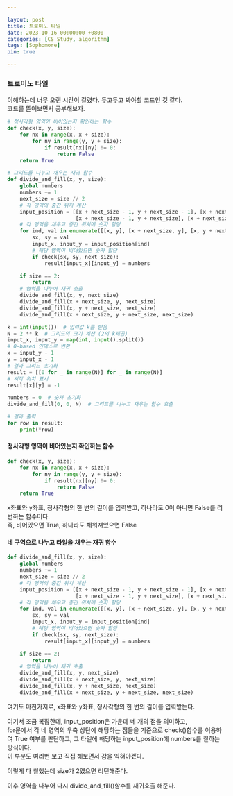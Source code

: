 ```yaml
---

layout: post
title: 트로미노 타일
date: 2023-10-16 00:00:00 +0800
categories: [CS Study, algorithm]
tags: [Sophomore]
pin: true

---
```


### 트로미노 타일  
이해하는데 너무 오랜 시간이 걸렸다. 두고두고 봐야할 코드인 것 같다.  
코드를 뜯어보면서 공부해보자.  

```python
# 정사각형 영역이 비어있는지 확인하는 함수
def check(x, y, size):
    for nx in range(x, x + size):
        for ny in range(y, y + size):
            if result[nx][ny] != 0:
                return False
    return True

# 그리드를 나누고 채우는 재귀 함수
def divide_and_fill(x, y, size):
    global numbers
    numbers += 1
    next_size = size // 2
    # 각 영역의 중간 위치 계산
    input_position = [[x + next_size - 1, y + next_size - 1], [x + next_size, y + next_size - 1],
                      [x + next_size - 1, y + next_size], [x + next_size, y + next_size]]
    # 각 영역을 채우고 중간 위치에 숫자 할당
    for ind, val in enumerate([[x, y], [x + next_size, y], [x, y + next_size], [x + next_size, y + next_size]]):
        sx, sy = val
        input_x, input_y = input_position[ind]
        # 해당 영역이 비어있으면 숫자 할당
        if check(sx, sy, next_size):
            result[input_x][input_y] = numbers

    if size == 2:
        return
    # 영역을 나누어 재귀 호출
    divide_and_fill(x, y, next_size)
    divide_and_fill(x + next_size, y, next_size)
    divide_and_fill(x, y + next_size, next_size)
    divide_and_fill(x + next_size, y + next_size, next_size)

k = int(input())  # 입력값 k를 받음
N = 2 ** k  # 그리드의 크기 계산 (2의 k제곱)
input_x, input_y = map(int, input().split())
# 0-based 인덱스로 변환
x = input_y - 1
y = input_x - 1
# 결과 그리드 초기화
result = [[0 for _ in range(N)] for _ in range(N)]
# 시작 위치 표시
result[x][y] = -1

numbers = 0  # 숫자 초기화
divide_and_fill(0, 0, N)  # 그리드를 나누고 채우는 함수 호출

# 결과 출력
for row in result:
    print(*row)
```  

#### 정사각형 영역이 비어있는지 확인하는 함수

```python
def check(x, y, size):
    for nx in range(x, x + size):
        for ny in range(y, y + size):
            if result[nx][ny] != 0:
                return False
    return True
```

x좌표와 y좌표, 정사각형의 한 변의 길이를 입력받고, 하나라도 0이 아니면 False를 리턴하는 함수이다.  
즉, 비어있으면 True, 하나라도 채워져있으면 False

#### 네 구역으로 나누고 타일을 채우는 재귀 함수

```python
def divide_and_fill(x, y, size):
    global numbers
    numbers += 1
    next_size = size // 2
    # 각 영역의 중간 위치 계산
    input_position = [[x + next_size - 1, y + next_size - 1], [x + next_size, y + next_size - 1],
                      [x + next_size - 1, y + next_size], [x + next_size, y + next_size]]
    # 각 영역을 채우고 중간 위치에 숫자 할당
    for ind, val in enumerate([[x, y], [x + next_size, y], [x, y + next_size], [x + next_size, y + next_size]]):
        sx, sy = val
        input_x, input_y = input_position[ind]
        # 해당 영역이 비어있으면 숫자 할당
        if check(sx, sy, next_size):
            result[input_x][input_y] = numbers

    if size == 2:
        return
    # 영역을 나누어 재귀 호출
    divide_and_fill(x, y, next_size)
    divide_and_fill(x + next_size, y, next_size)
    divide_and_fill(x, y + next_size, next_size)
    divide_and_fill(x + next_size, y + next_size, next_size)
```

여기도 마찬가지로, x좌표와 y좌표, 정사각형의 한 변의 길이를 입력받는다.  
  

여기서 조금 복잡한데, input_position은 가운데 네 개의 점을 의미하고,  
for문에서 각 네 영역의 우측 상단에 해당하는 점들을 기준으로 check()함수를 이용하여 True 여부를 판단하고, 그 타일에 해당하는 input_position에 numbers를 칠하는 방식이다.  
이 부분도 여러번 보고 직접 해보면서 감을 익혀야겠다.  
  

이렇게 다 칠했는데 size가 2였으면 리턴해준다.  
  
  이후 영역을 나누어 다시 divide_and_fill()함수를 재귀호출 해준다.  
  